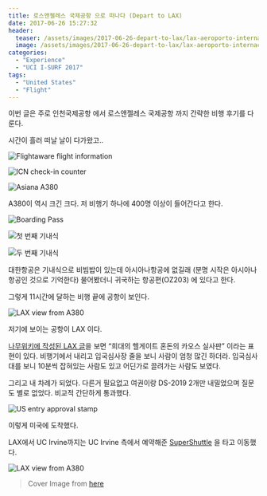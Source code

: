 ```yaml
---
title: 로스앤젤레스 국제공항 으로 떠나다 (Depart to LAX)
date: 2017-06-26 15:27:32
header:
  teaser: /assets/images/2017-06-26-depart-to-lax/lax-aeroporto-internacional-de-los-anfeles.jpg
  image: /assets/images/2017-06-26-depart-to-lax/lax-aeroporto-internacional-de-los-anfeles.jpg
categories:
  - "Experience"
  - "UCI I-SURF 2017"
tags:
  - "United States"
  - "Flight"
---
```


이번 글은 주로 인천국제공항 에서 로스앤젤레스 국제공항 까지 간략한 비행 후기를 다룬다.

<!-- more -->

시간이 흘러 떠날 날이 다가왔고..

![Flightaware flight information](/assets/images/2017-06-26-depart-to-lax/19400529_1369302169820488_4919924471080531369_o-1.jpg)

![ICN check-in counter](/assets/images/2017-06-26-depart-to-lax/2.jpg)

![Asiana A380](/assets/images/2017-06-26-depart-to-lax/3.jpg)

A380이 역시 크긴 크다. 저 비행기 하나에 400명 이상이 들어간다고 한다.

![Boarding Pass](/assets/images/2017-06-26-depart-to-lax/4.jpg)

![첫 번째 기내식](/assets/images/2017-06-26-depart-to-lax/5.jpg)

![두 번째 기내식](/assets/images/2017-06-26-depart-to-lax/6.jpg)

대한항공은 기내식으로 비빔밥이 있는데 아시아나항공에 없길래 (분명 시작은 아시아나항공인 것으로 기억한다) 물어봤더니 귀국하는 항공편(OZ203) 에 있다고 한다.

그렇게 11시간에 달하는 비행 끝에 공항이 보인다.

![LAX view from A380](/assets/images/2017-06-26-depart-to-lax/8.jpg)

저기에 보이는 공항이 LAX 이다.

[나무위키에 작성된 LAX 글](https://namu.wiki/w/%EB%A1%9C%EC%8A%A4%EC%95%A4%EC%A0%A4%EB%A0%88%EC%8A%A4%20%EA%B5%AD%EC%A0%9C%EA%B3%B5%ED%95%AD)을 보면 “희대의 헬게이트 혼돈의 카오스 실사판” 이라는 표현이 있다. 비행기에서 내리고 입국심사장 줄을 보니 사람이 엄청 많긴 하더라. 입국심사대를 보니 10분씩 잡혀있는 사람도 있고 어딘가로 끌려가는 사람도 보였다.

그리고 내 차례가 되었다. 다른거 필요없고 여권이랑 DS-2019 2개만 내밀었으며 질문도 별로 없었다. 비교적 간단하게 통과했다.

![US entry approval stamp](/assets/images/2017-06-26-depart-to-lax/9.jpg)

이렇게 미국에 도착했다.

LAX에서 UC Irvine까지는 UC Irvine 측에서 예약해준 [SuperShuttle](https://www.supershuttle.com/) 을 타고 이동했다.

![LAX view from A380](/assets/images/2017-06-26-depart-to-lax/10.png)

> Cover Image from [here](https://www.dicasdacalifornia.com.br/2015/10/aeroportos-em-los-angeles.html)
